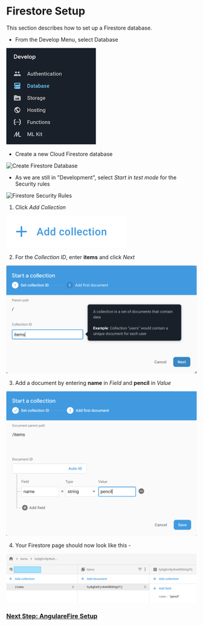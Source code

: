 # Firestore Setup

This section describes how to set up a Firestore database.

* From the Develop Menu, select Database

![Firebase Firestore Menu](images/firebase_firestore_menu.png)

* Create a new Cloud Firestore database

![Create Firestore Database](/images/firestore_create_database.png)

* As we are still in "Development", select *Start in test mode* for the Security rules

![Firestore Security Rules](/images/firestore_security_rules.png)

1.  Click *Add Collection*

![Add Colleciton](images/firestore_add_collection.png)

2.  For the *Collection ID*, enter **items** and click *Next*

![Start Collection](images/firestore_start_collection.png)

3. Add a document by entering **name** in *Field* and **pencil** in *Value*

![Add Document](images/firestore_add_document.png)

4.  Your Firestore page should now look like this -

![Firestore Pencil](images/firestore_pencil_added.png)

### [Next Step: AngulareFire Setup](angularfire_setup.md)


